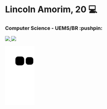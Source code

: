 # Lincoln Amorim, 20 :computer:
<h3>Computer Science - UEMS/BR :pushpin:</h3>

 <div>
  <a href="https://github.com/lolincoln">
  <img height="180em" src="https://github-readme-stats.vercel.app/api?username=lolincoln&show_icons=true&theme=midnight-purple&include_all_commits=true&count_private=true"/>
  <img height="180em" src="https://github-readme-stats.vercel.app/api/top-langs/?username=lolincoln&layout=compact&langs_count=16&theme=midnight-purple"/>
    <div>
     
<div>
  
  
</div>
 


  ![Snake animation](https://github.com/rafaballerini/rafaballerini/blob/output/github-contribution-grid-snake.svg)
